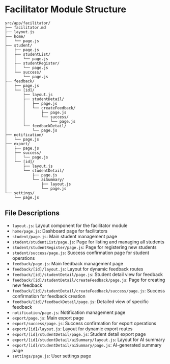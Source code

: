 # Facilitator Module Structure

```
src/app/facilitator/
├── facilitator.md
├── layout.js
├── home/
│   └── page.js
├── student/
│   ├── page.js
│   ├── studentList/
│   │   └── page.js
│   ├── studentRegister/
│   │   └── page.js
│   └── success/
│       └── page.js
├── feedback/
│   ├── page.js
│   └── [id]/
│       ├── layout.js
│       ├── studentDetail/
│       │   ├── page.js
│       │   └── createFeedback/
│       │       ├── page.js
│       │       └── success/
│       │           └── page.js
│       └── feedbackDetail/
│           └── page.js
├── notification/
│   └── page.js
├── export/
│   ├── page.js
│   ├── success/
│   │   └── page.js
│   └── [id]/
│       ├── layout.js
│       └── studentDetail/
│           ├── page.js
│           └── aiSummary/
│               ├── layout.js
│               └── page.js
└── settings/
    └── page.js
```

## File Descriptions

- `layout.js`: Layout component for the facilitator module
- `home/page.js`: Dashboard page for facilitators
- `student/page.js`: Main student management page
- `student/studentList/page.js`: Page for listing and managing all students
- `student/studentRegister/page.js`: Page for registering new students
- `student/success/page.js`: Success confirmation page for student operations
- `feedback/page.js`: Main feedback management page
- `feedback/[id]/layout.js`: Layout for dynamic feedback routes
- `feedback/[id]/studentDetail/page.js`: Student detail view for feedback
- `feedback/[id]/studentDetail/createFeedback/page.js`: Page for creating new feedback
- `feedback/[id]/studentDetail/createFeedback/success/page.js`: Success confirmation for feedback creation
- `feedback/[id]/feedbackDetail/page.js`: Detailed view of specific feedback
- `notification/page.js`: Notification management page
- `export/page.js`: Main export page
- `export/success/page.js`: Success confirmation for export operations
- `export/[id]/layout.js`: Layout for dynamic export routes
- `export/[id]/studentDetail/page.js`: Student detail export page
- `export/[id]/studentDetail/aiSummary/layout.js`: Layout for AI summary
- `export/[id]/studentDetail/aiSummary/page.js`: AI-generated summary page
- `settings/page.js`: User settings page

